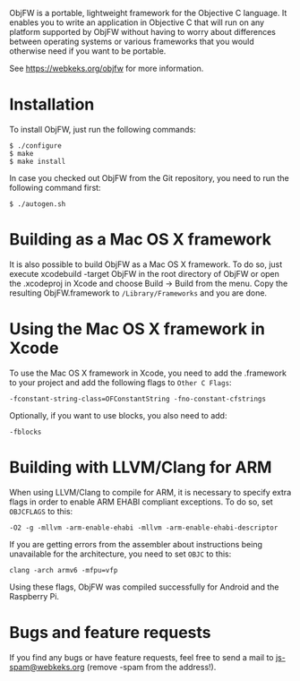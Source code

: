 ObjFW is a portable, lightweight framework for the Objective C language.
It enables you to write an application in Objective C that will run on
any platform supported by ObjFW without having to worry about
differences between operating systems or various frameworks that you
would otherwise need if you want to be portable.

See https://webkeks.org/objfw for more information.


Installation
============

  To install ObjFW, just run the following commands:

    $ ./configure
    $ make
    $ make install

  In case you checked out ObjFW from the Git repository, you need to run
  the following command first:

    $ ./autogen.sh


Building as a Mac OS X framework
================================

  It is also possible to build ObjFW as a Mac OS X framework. To do so,
  just execute xcodebuild -target ObjFW in the root directory of ObjFW
  or open the .xcodeproj in Xcode and choose Build -> Build from the
  menu. Copy the resulting ObjFW.framework to `/Library/Frameworks` and
  you are done.


Using the Mac OS X framework in Xcode
=====================================

  To use the Mac OS X framework in Xcode, you need to add the .framework
  to your project and add the following flags to `Other C Flags`:

    -fconstant-string-class=OFConstantString -fno-constant-cfstrings

  Optionally, if you want to use blocks, you also need to add:

    -fblocks


Building with LLVM/Clang for ARM
================================

  When using LLVM/Clang to compile for ARM, it is necessary to specify
  extra flags in order to enable ARM EHABI compliant exceptions. To do
  so, set `OBJCFLAGS` to this:

    -O2 -g -mllvm -arm-enable-ehabi -mllvm -arm-enable-ehabi-descriptor

  If you are getting errors from the assembler about instructions being
  unavailable for the architecture, you need to set `OBJC` to this:

    clang -arch armv6 -mfpu=vfp

  Using these flags, ObjFW was compiled successfully for Android and the
  Raspberry Pi.


Bugs and feature requests
=========================

  If you find any bugs or have feature requests, feel free to send a
  mail to js-spam@webkeks.org (remove -spam from the address!).
